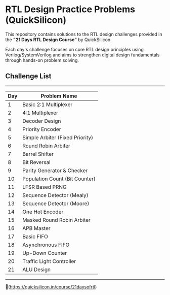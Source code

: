 # RTL Design Practice Problems (QuickSilicon)

This repository contains solutions to the RTL design challenges provided in the **"21 Days RTL Design Course"** by QuickSilicon.

Each day's challenge focuses on core RTL design principles using Verilog/SystemVerilog and aims to strengthen digital design fundamentals through hands-on problem solving.

## Challenge List
 ----------------------------------------
| Day | Problem Name                     |
|-----|----------------------------------|
| 1   | Basic 2:1 Multiplexer            |
| 2   | 4:1 Multiplexer                  |
| 3   | Decoder Design                   |
| 4   | Priority Encoder                 |
| 5   | Simple Arbiter (Fixed Priority)  |
| 6   | Round Robin Arbiter              |
| 7   | Barrel Shifter                   |
| 8   | Bit Reversal                     |
| 9   | Parity Generator & Checker       |
| 10  | Population Count (Bit Counter)   |
| 11  | LFSR Based PRNG                  |
| 12  | Sequence Detector (Mealy)        |
| 13  | Sequence Detector (Moore)        |
| 14  | One Hot Encoder                  |
| 15  | Masked Round Robin Arbiter       |
| 16  | APB Master                       |
| 17  | Basic FIFO                       |
| 18  | Asynchronous FIFO                |
| 19  | Up-Down Counter                  |
| 20  | Traffic Light Controller         |
| 21  | ALU Design                       |
 ----------------------------------------
🔗(https://quicksilicon.in/course/21daysofrtl)


